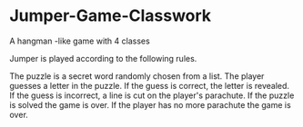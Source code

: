 # Jumper-Game-Classwork
 A hangman -like game with 4 classes

Jumper is played according to the following rules.

The puzzle is a secret word randomly chosen from a list.
The player guesses a letter in the puzzle.
If the guess is correct, the letter is revealed.
If the guess is incorrect, a line is cut on the player's parachute.
If the puzzle is solved the game is over.
If the player has no more parachute the game is over.